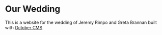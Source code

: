 # Our Wedding
This is a website for the wedding of Jeremy Rimpo and Greta Brannan built with [October CMS](https://github.com/octobercms/october).
